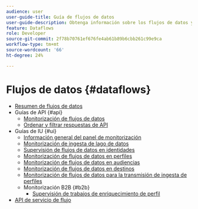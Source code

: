 ```yaml
---
audience: user
user-guide-title: Guía de flujos de datos
user-guide-description: Obtenga información sobre los flujos de datos y cómo configurarlos en distintos servicios.
feature: Dataflows
role: Developer
source-git-commit: 2f78b70761ef676fe4ab61b89b6cbb261c99e9ca
workflow-type: tm+mt
source-wordcount: '66'
ht-degree: 24%

---
```



# Flujos de datos {#dataflows}

- [Resumen de flujos de datos](./home.md)
- Guías de API {#api}
   - [Monitorización de flujos de datos](./api/monitor.md)
   - [Ordenar y filtrar respuestas de API](./api/sort-and-filter.md)
- Guías de IU {#ui}
   - [Información general del panel de monitorización](./ui/monitor.md)
   - [Monitorización de ingesta de lago de datos](./ui/monitor-sources.md)
   - [Supervisión de flujos de datos en identidades](./ui/monitor-identities.md)
   - [Monitorización de flujos de datos en perfiles](./ui/monitor-profiles.md)
   - [Monitorización de flujos de datos en audiencias](./ui/monitor-audiences.md)
   - [Monitorización de flujos de datos en destinos](./ui/monitor-destinations.md)
   - [Monitorización de flujos de datos para la transmisión de ingesta de perfiles](./ui/monitor-streaming-profile.md)
   - Monitorización B2B {#b2b}
      - [Supervisión de trabajos de enriquecimiento de perfil](./ui/b2b/monitor-profile-enrichment.md)
- [API de servicio de flujo](https://www.adobe.io/experience-platform-apis/references/flow-service/)